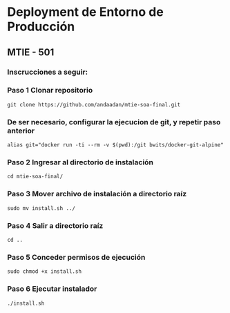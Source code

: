# Deployment de Entorno de Producción

## MTIE - 501

### Inscrucciones a seguir:

### Paso 1 Clonar repositorio
```
git clone https://github.com/andaadan/mtie-soa-final.git
```

### De ser necesario, configurar la ejecucion de git, y repetir paso anterior
```
alias git="docker run -ti --rm -v $(pwd):/git bwits/docker-git-alpine"
```

### Paso 2 Ingresar al directorio de instalación
```
cd mtie-soa-final/
```

### Paso 3 Mover archivo de instalación a directorio raíz
```
sudo mv install.sh ../
```

### Paso 4 Salir a directorio raíz
```
cd ..
```

### Paso 5 Conceder permisos de ejecución
```
sudo chmod +x install.sh
```

### Paso 6 Ejecutar instalador
```
./install.sh
```